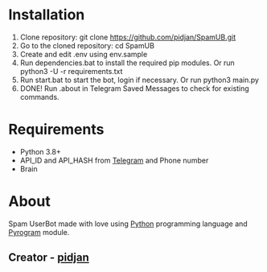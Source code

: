 # Installation

1. Clone repository: git clone https://github.com/pidjan/SpamUB.git
2. Go to the cloned repository: cd SpamUB
3. Create and edit .env using env.sample
4. Run dependencies.bat to install the required pip modules. Or run python3 -U -r requirements.txt
5. Run start.bat to start the bot, login if necessary. Or run python3 main.py
6. DONE! Run .about in Telegram Saved Messages to check for existing commands.

# Requirements

* Python 3.8+
* API_ID and API_HASH from [Telegram](https://my.telegram.org/apps) and Phone number
* Brain

# About

Spam UserBot made with love using [Python](https://www.python.org/) programming language and [Pyrogram](https://pyrogram.org/) module.

## Creator - [pidjan](https://pidjan.ml)
